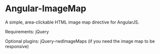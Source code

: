 Angular-ImageMap
================

A simple, area-clickable HTML image map directive for AngularJS.

Requirements:
jQuery

Optional plugins:
jQuery-rwdImageMaps (if you need the image map to be responsive)
